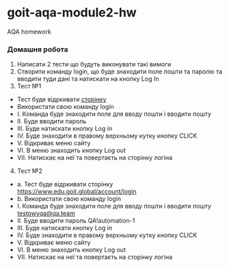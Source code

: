 # goit-aqa-module2-hw
 AQA homework

### Домашня робота

1. Написати 2 тести що будуть виконувати такі вимоги
2. Створити команду login, що буде знаходити поле пошти та паролю та вводити туди дані та натискати на кнопку Log In
3. Тест №1
- Тест буде відркивати [сторінку](https://www.edu.goit.global/account/login)
- Використати свою команду login
 - I. Команда буде знаходити поле для вводу пошти і вводити пошту
 - II. Буде вводити пароль
 - III. Буде натискати кнопку Log in
 - IV. Буде знаходити в правому верхньому кутку кнопку CLICK
 - V. Відкриває меню сайту
 - VI. В меню знаходить кнопку Log out
 - VII. Натискає на неї та повертаєть на сторінку логіна
4. Тест №2
- a. Тест буде відркивати сторінку https://www.edu.goit.global/account/login
- b. Використати свою команду login
 - I. Команда буде знаходити поле для вводу пошти і вводити пошту testowyqa@qa.team
 - II. Буде вводити пароль QA!automation-1
 - III. Буде натискати кнопку Log in
 - IV. Буде знаходити в правому верхньому кутку кнопку CLICK
 - V. Відкриває меню сайту
 - VI. В меню знаходить кнопку Log out
 - VII. Натискає на неї та повертаєть на сторінку логіна
